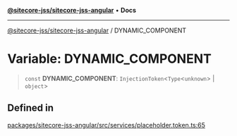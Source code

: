 [**@sitecore-jss/sitecore-jss-angular**](../README.md) • **Docs**

***

[@sitecore-jss/sitecore-jss-angular](../README.md) / DYNAMIC\_COMPONENT

# Variable: DYNAMIC\_COMPONENT

> `const` **DYNAMIC\_COMPONENT**: `InjectionToken`\<`Type`\<`unknown`\> \| `object`\>

## Defined in

[packages/sitecore-jss-angular/src/services/placeholder.token.ts:65](https://github.com/Sitecore/jss/blob/d56062542bc79b861e80260c109b6674c65ef288/packages/sitecore-jss-angular/src/services/placeholder.token.ts#L65)
